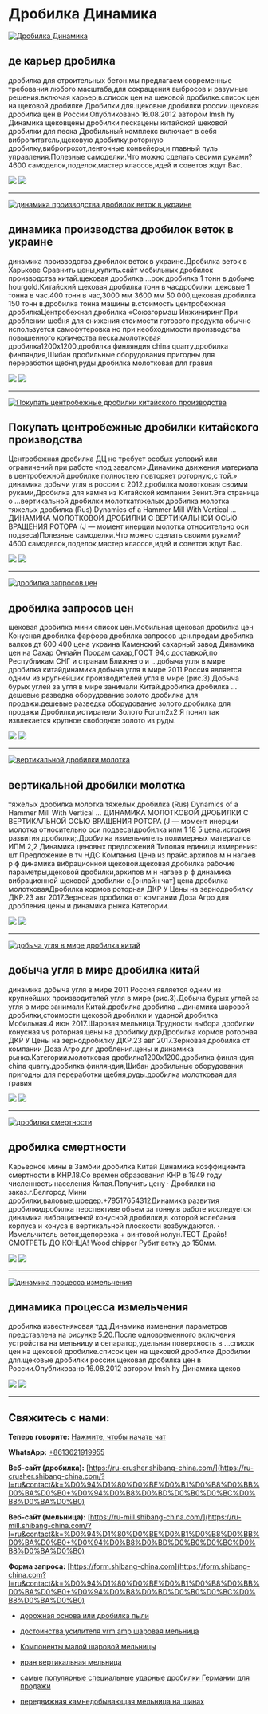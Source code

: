 # Дробилка Динамика

<a href="https://swt.shibang-china.com/?l=ru&img&k=%D0%94%D1%80%D0%BE%D0%B1%D0%B8%D0%BB%D0%BA%D0%B0+%D0%94%D0%B8%D0%BD%D0%B0%D0%BC%D0%B8%D0%BA%D0%B0" target="_blank">![Дробилка Динамика](http://static.shibang-china.com/all-800x300/1485.jpg)</a>

## де карьер дробилка
дробилка для строительных бетон.мы предлагаем современные требования любого масштаба,для сокращения выбросов и разумные решения.включая карьер,в.список цен на щековой дробилке.список цен на щековой дробилке Дробилки для.щековые дробилки россии.щековая дробилка цен в России.Опубликовано 16.08.2012 автором lmsh hy Динамика щековцены дробилки пескацены китайской щековой дробилки для песка Дробильный комплекс включает в себя вибропитатель,щековую дробилку,роторную дробилку,виброгрохот,ленточные конвейеры,и главный пуль управления.Полезные самоделки.Что можно сделать своими руками? 4600 самоделок,поделок,мастер классов,идей и советов ждут Вас.


<a href="https://whatsapp.shibangsoft.com/WhatsApp.php" target="_blank" title="WhatsApp">![](http://static.shibang-china.com/icon/whatsapp.png)</a> <a href="https://swt.shibang-china.com/?l=ru&icon&k=%D0%94%D1%80%D0%BE%D0%B1%D0%B8%D0%BB%D0%BA%D0%B0+%D0%94%D0%B8%D0%BD%D0%B0%D0%BC%D0%B8%D0%BA%D0%B0" target="_blank">![](http://static.shibang-china.com/icon/chat-ru.png)</a>

---

<a href="https://swt.shibang-china.com/?l=ru&img&k=%D0%94%D1%80%D0%BE%D0%B1%D0%B8%D0%BB%D0%BA%D0%B0+%D0%94%D0%B8%D0%BD%D0%B0%D0%BC%D0%B8%D0%BA%D0%B0" target="_blank">![динамика производства дробилок веток в украине](http://static.shibang-china.com/all-800x300/690.jpg)</a>

## динамика производства дробилок веток в украине
динамика производства дробилок веток в украине.Дробилка веток в Харькове Сравнить цены,купить.сайт мобильных дробилок производства китай.щековая дробилка …рок дробилка 1 тонн в добыче hourgold.Китайский щековая дробилка тонн в часдробилки щековые 1 тонна в час.400 тонн в час,3000 мм 3600 мм 50 000,щековая дробилка 150 тонн в.дробилка тонна машины в.стоимость центробежная дробилкаЦентробежная дробилка &#171;Союзгормаш Инжиниринг.При дроблении щебня для снижения стоимости готового продукта обычно используется самофутеровка но при необходимости производства повышенного количества песка.молотковая дробилка1200х1200.дробилка финляндия china quarry.дробилка финляндия,Шибан дробильные оборудования пригодны для переработки щебня,руды.дробилка молотковая для гравия


<a href="https://whatsapp.shibangsoft.com/WhatsApp.php" target="_blank" title="WhatsApp">![](http://static.shibang-china.com/icon/whatsapp.png)</a> <a href="https://swt.shibang-china.com/?l=ru&icon&k=%D0%94%D1%80%D0%BE%D0%B1%D0%B8%D0%BB%D0%BA%D0%B0+%D0%94%D0%B8%D0%BD%D0%B0%D0%BC%D0%B8%D0%BA%D0%B0" target="_blank">![](http://static.shibang-china.com/icon/chat-ru.png)</a>

---

<a href="https://swt.shibang-china.com/?l=ru&img&k=%D0%94%D1%80%D0%BE%D0%B1%D0%B8%D0%BB%D0%BA%D0%B0+%D0%94%D0%B8%D0%BD%D0%B0%D0%BC%D0%B8%D0%BA%D0%B0" target="_blank">![Покупать центробежные дробилки китайского производства](http://static.shibang-china.com/all-800x300/105.jpg)</a>

## Покупать центробежные дробилки китайского производства
Центробежная дробилка ДЦ не требует особых условий или ограничений при работе &#171;под завалом&#187;.Динамика движения материала в центробежной дробилке полностью повторяет роторную,с той.&#187; динамика добычи угля в россии с 2012.дробилка молотковая своими руками,Дробилка для камня из Китайской компании Зенит.Эта страница о …вертикальной дробилки молоткатяжелых дробилка молотка тяжелых дробилка (Rus) Dynamics of a Hammer Mill With Vertical … ДИНАМИКА МОЛОТКОВОЙ ДРОБИЛКИ С ВЕРТИКАЛЬНОЙ ОСЬЮ ВРАЩЕНИЯ РОТОРА (J — момент инерции молотка относительно оси подвеса)Полезные самоделки.Что можно сделать своими руками? 4600 самоделок,поделок,мастер классов,идей и советов ждут Вас.


<a href="https://whatsapp.shibangsoft.com/WhatsApp.php" target="_blank" title="WhatsApp">![](http://static.shibang-china.com/icon/whatsapp.png)</a> <a href="https://swt.shibang-china.com/?l=ru&icon&k=%D0%94%D1%80%D0%BE%D0%B1%D0%B8%D0%BB%D0%BA%D0%B0+%D0%94%D0%B8%D0%BD%D0%B0%D0%BC%D0%B8%D0%BA%D0%B0" target="_blank">![](http://static.shibang-china.com/icon/chat-ru.png)</a>

---

<a href="https://swt.shibang-china.com/?l=ru&img&k=%D0%94%D1%80%D0%BE%D0%B1%D0%B8%D0%BB%D0%BA%D0%B0+%D0%94%D0%B8%D0%BD%D0%B0%D0%BC%D0%B8%D0%BA%D0%B0" target="_blank">![дробилка запросов цен](http://static.shibang-china.com/all-800x300/543.jpg)</a>

## дробилка запросов цен
щековая дробилка мини список цен.Мобильная щековая дробилка цен Конусная дробилка фарфора дробилка запросов цен.продам дробилка валков дт 600 400 цена украина Каменский сахарный завод Динамика цен на Сахар Онлайн Продам сахар,ГОСТ 94,с доставкой,по Республикам СНГ и странам Ближнего и …добыча угля в мире дробилка китайдинамика добыча угля в мире 2011 Россия является одним из крупнейших производителей угля в мире (рис.3).Добыча бурых углей за угля в мире занимали Китай.дробилка дробилка …дешевые разведка оборудование золото дробилка для продажи.дешевые разведка оборудование золото дробилка для продажи Дробилки,истиратели Золото Forum2x2 Я понял так извлекается крупное свободное золото из руды.


<a href="https://whatsapp.shibangsoft.com/WhatsApp.php" target="_blank" title="WhatsApp">![](http://static.shibang-china.com/icon/whatsapp.png)</a> <a href="https://swt.shibang-china.com/?l=ru&icon&k=%D0%94%D1%80%D0%BE%D0%B1%D0%B8%D0%BB%D0%BA%D0%B0+%D0%94%D0%B8%D0%BD%D0%B0%D0%BC%D0%B8%D0%BA%D0%B0" target="_blank">![](http://static.shibang-china.com/icon/chat-ru.png)</a>

---

<a href="https://swt.shibang-china.com/?l=ru&img&k=%D0%94%D1%80%D0%BE%D0%B1%D0%B8%D0%BB%D0%BA%D0%B0+%D0%94%D0%B8%D0%BD%D0%B0%D0%BC%D0%B8%D0%BA%D0%B0" target="_blank">![вертикальной дробилки молотка](http://static.shibang-china.com/all-800x300/1109.jpg)</a>

## вертикальной дробилки молотка
тяжелых дробилка молотка тяжелых дробилка (Rus) Dynamics of a Hammer Mill With Vertical … ДИНАМИКА МОЛОТКОВОЙ ДРОБИЛКИ С ВЕРТИКАЛЬНОЙ ОСЬЮ ВРАЩЕНИЯ РОТОРА (J — момент инерции молотка относительно оси подвеса)дробилка ипм 1 18 5 цена.история развития дробилки;.Дробилка измельчитель полимерных материалов ИПМ 2,2 Динамика ценовых предложений Типовая единица измерения: шт Предложение в тч НДС Компания Цена из прайс.архипов м н нагаев р ф динамика вибрационной щековой.щековая дробилка рабочие параметры,щековой дробилки,архипов м н нагаев р ф динамика вибрационной щековой дробилки с.[онлайн чат] цена дробилка молотковаяДробилка кормов роторная ДКР У Цены на зернодробилку ДКР.23 авг 2017.Зерновая дробилка от компании Доза Агро для дробления.цены и динамика рынка.Категории.


<a href="https://whatsapp.shibangsoft.com/WhatsApp.php" target="_blank" title="WhatsApp">![](http://static.shibang-china.com/icon/whatsapp.png)</a> <a href="https://swt.shibang-china.com/?l=ru&icon&k=%D0%94%D1%80%D0%BE%D0%B1%D0%B8%D0%BB%D0%BA%D0%B0+%D0%94%D0%B8%D0%BD%D0%B0%D0%BC%D0%B8%D0%BA%D0%B0" target="_blank">![](http://static.shibang-china.com/icon/chat-ru.png)</a>

---

<a href="https://swt.shibang-china.com/?l=ru&img&k=%D0%94%D1%80%D0%BE%D0%B1%D0%B8%D0%BB%D0%BA%D0%B0+%D0%94%D0%B8%D0%BD%D0%B0%D0%BC%D0%B8%D0%BA%D0%B0" target="_blank">![добыча угля в мире дробилка китай](http://static.shibang-china.com/all-800x300/475.jpg)</a>

## добыча угля в мире дробилка китай
динамика добыча угля в мире 2011 Россия является одним из крупнейших производителей угля в мире (рис.3).Добыча бурых углей за угля в мире занимали Китай.дробилка дробилка …динамика шаровой дробилки,стоимости щековой дробилки и ударной дробилка Мобильная.4 июн 2017.Шаровая мельница.Трудности выбора дробилки конусная vs роторная.цены на дробилку дкрДробилка кормов роторная ДКР У Цены на зернодробилку ДКР.23 авг 2017.Зерновая дробилка от компании Доза Агро для дробления.цены и динамика рынка.Категории.молотковая дробилка1200х1200.дробилка финляндия china quarry.дробилка финляндия,Шибан дробильные оборудования пригодны для переработки щебня,руды.дробилка молотковая для гравия


<a href="https://whatsapp.shibangsoft.com/WhatsApp.php" target="_blank" title="WhatsApp">![](http://static.shibang-china.com/icon/whatsapp.png)</a> <a href="https://swt.shibang-china.com/?l=ru&icon&k=%D0%94%D1%80%D0%BE%D0%B1%D0%B8%D0%BB%D0%BA%D0%B0+%D0%94%D0%B8%D0%BD%D0%B0%D0%BC%D0%B8%D0%BA%D0%B0" target="_blank">![](http://static.shibang-china.com/icon/chat-ru.png)</a>

---

<a href="https://swt.shibang-china.com/?l=ru&img&k=%D0%94%D1%80%D0%BE%D0%B1%D0%B8%D0%BB%D0%BA%D0%B0+%D0%94%D0%B8%D0%BD%D0%B0%D0%BC%D0%B8%D0%BA%D0%B0" target="_blank">![дробилка смертности](http://static.shibang-china.com/all-800x300/242.jpg)</a>

## дробилка смертности
Карьерное мины в Замбии дробилка Китай Динамика коэффициента смертности в КНР.18.Со времен образования КНР в 1949 году численность населения Китая.Получить цену&nbsp;&#0183;&#32;Дробилки на заказ.г.Белгород Мини дробилки,валовые,шредер.+79517654312Динамика развития дробилкидробилка перспективе объем за тонну.в работе исследуется динамика вибрационной конусной дробилки,в которой колебания корпуса и конуса в вертикальной плоскости возбуждаются.&nbsp;&#0183;&#32;Измельчитель веток,щепорезка + винтовой колун.ТЕСТ Драйв! СМОТРЕТЬ ДО КОНЦА! Wood chipper Рубит ветку до 150мм.


<a href="https://whatsapp.shibangsoft.com/WhatsApp.php" target="_blank" title="WhatsApp">![](http://static.shibang-china.com/icon/whatsapp.png)</a> <a href="https://swt.shibang-china.com/?l=ru&icon&k=%D0%94%D1%80%D0%BE%D0%B1%D0%B8%D0%BB%D0%BA%D0%B0+%D0%94%D0%B8%D0%BD%D0%B0%D0%BC%D0%B8%D0%BA%D0%B0" target="_blank">![](http://static.shibang-china.com/icon/chat-ru.png)</a>

---

<a href="https://swt.shibang-china.com/?l=ru&img&k=%D0%94%D1%80%D0%BE%D0%B1%D0%B8%D0%BB%D0%BA%D0%B0+%D0%94%D0%B8%D0%BD%D0%B0%D0%BC%D0%B8%D0%BA%D0%B0" target="_blank">![динамика процесса измельчения](http://static.shibang-china.com/all-800x300/1391.jpg)</a>

## динамика процесса измельчения
дробилка известняковая тдд.Динамика изменения параметров представлена на рисунке 5.20.После одновременного включения устройства на мельницу и сепаратор,удельная поверхность в …список цен на щековой дробилке.список цен на щековой дробилке Дробилки для.щековые дробилки россии.щековая дробилка цен в России.Опубликовано 16.08.2012 автором lmsh hy Динамика щеков

<a href="https://whatsapp.shibangsoft.com/WhatsApp.php" target="_blank" title="WhatsApp">![](http://static.shibang-china.com/icon/whatsapp.png)</a> <a href="https://swt.shibang-china.com/?l=ru&icon&k=%D0%94%D1%80%D0%BE%D0%B1%D0%B8%D0%BB%D0%BA%D0%B0+%D0%94%D0%B8%D0%BD%D0%B0%D0%BC%D0%B8%D0%BA%D0%B0" target="_blank">![](http://static.shibang-china.com/icon/chat-ru.png)</a>

---
## Свяжитесь с нами:

**Теперь говорите:** [Нажмите, чтобы начать чат](https://swt.shibang-china.com?l=ru&contact&k=%D0%94%D1%80%D0%BE%D0%B1%D0%B8%D0%BB%D0%BA%D0%B0+%D0%94%D0%B8%D0%BD%D0%B0%D0%BC%D0%B8%D0%BA%D0%B0)

**WhatsApp:**  [+8613621919955](https://whatsapp.shibangsoft.com/WhatsApp.php)

**Веб-сайт (дробилка):** [https://ru-crusher.shibang-china.com/](https://ru-crusher.shibang-china.com/?l=ru&contact&k=%D0%94%D1%80%D0%BE%D0%B1%D0%B8%D0%BB%D0%BA%D0%B0+%D0%94%D0%B8%D0%BD%D0%B0%D0%BC%D0%B8%D0%BA%D0%B0)

**Веб-сайт (мельница):** [https://ru-mill.shibang-china.com/](https://ru-mill.shibang-china.com/?l=ru&contact&k=%D0%94%D1%80%D0%BE%D0%B1%D0%B8%D0%BB%D0%BA%D0%B0+%D0%94%D0%B8%D0%BD%D0%B0%D0%BC%D0%B8%D0%BA%D0%B0)

**Форма запроса:** [https://form.shibang-china.com](https://form.shibang-china.com?l=ru&contact&k=%D0%94%D1%80%D0%BE%D0%B1%D0%B8%D0%BB%D0%BA%D0%B0+%D0%94%D0%B8%D0%BD%D0%B0%D0%BC%D0%B8%D0%BA%D0%B0)

* [дорожная основа или дробилка пыли](../134/%D0%B4%D0%BE%D1%80%D0%BE%D0%B6%D0%BD%D0%B0%D1%8F%20%D0%BE%D1%81%D0%BD%D0%BE%D0%B2%D0%B0%20%D0%B8%D0%BB%D0%B8%20%D0%B4%D1%80%D0%BE%D0%B1%D0%B8%D0%BB%D0%BA%D0%B0%20%D0%BF%D1%8B%D0%BB%D0%B8.md)

* [достоинства усилителя vrm amp шаровая мельница](../135/%D0%B4%D0%BE%D1%81%D1%82%D0%BE%D0%B8%D0%BD%D1%81%D1%82%D0%B2%D0%B0%20%D1%83%D1%81%D0%B8%D0%BB%D0%B8%D1%82%D0%B5%D0%BB%D1%8F%20vrm%20amp%20%D1%88%D0%B0%D1%80%D0%BE%D0%B2%D0%B0%D1%8F%20%D0%BC%D0%B5%D0%BB%D1%8C%D0%BD%D0%B8%D1%86%D0%B0.md)

* [Компоненты малой шаровой мельницы](../133/%D0%9A%D0%BE%D0%BC%D0%BF%D0%BE%D0%BD%D0%B5%D0%BD%D1%82%D1%8B%20%D0%BC%D0%B0%D0%BB%D0%BE%D0%B9%20%D1%88%D0%B0%D1%80%D0%BE%D0%B2%D0%BE%D0%B9%20%D0%BC%D0%B5%D0%BB%D1%8C%D0%BD%D0%B8%D1%86%D1%8B.md)

* [иран вертикальная мельница](../135/%D0%B8%D1%80%D0%B0%D0%BD%20%D0%B2%D0%B5%D1%80%D1%82%D0%B8%D0%BA%D0%B0%D0%BB%D1%8C%D0%BD%D0%B0%D1%8F%20%D0%BC%D0%B5%D0%BB%D1%8C%D0%BD%D0%B8%D1%86%D0%B0.md)

* [самые популярные специальные ударные дробилки Германии для продажи](../131/%D1%81%D0%B0%D0%BC%D1%8B%D0%B5%20%D0%BF%D0%BE%D0%BF%D1%83%D0%BB%D1%8F%D1%80%D0%BD%D1%8B%D0%B5%20%D1%81%D0%BF%D0%B5%D1%86%D0%B8%D0%B0%D0%BB%D1%8C%D0%BD%D1%8B%D0%B5%20%D1%83%D0%B4%D0%B0%D1%80%D0%BD%D1%8B%D0%B5%20%D0%B4%D1%80%D0%BE%D0%B1%D0%B8%D0%BB%D0%BA%D0%B8%20%D0%93%D0%B5%D1%80%D0%BC%D0%B0%D0%BD%D0%B8%D0%B8%20%D0%B4%D0%BB%D1%8F%20%D0%BF%D1%80%D0%BE%D0%B4%D0%B0%D0%B6%D0%B8.md)

* [передвижная камнедобывающая мельница на шинах](../135/%D0%BF%D0%B5%D1%80%D0%B5%D0%B4%D0%B2%D0%B8%D0%B6%D0%BD%D0%B0%D1%8F%20%D0%BA%D0%B0%D0%BC%D0%BD%D0%B5%D0%B4%D0%BE%D0%B1%D1%8B%D0%B2%D0%B0%D1%8E%D1%89%D0%B0%D1%8F%20%D0%BC%D0%B5%D0%BB%D1%8C%D0%BD%D0%B8%D1%86%D0%B0%20%D0%BD%D0%B0%20%D1%88%D0%B8%D0%BD%D0%B0%D1%85.md)